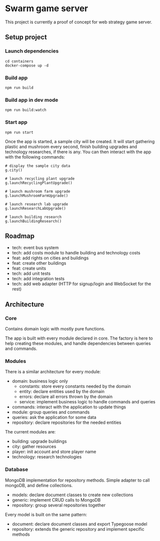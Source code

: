 # Swarm game server

This project is currently a proof of concept for web strategy game server.

## Setup project

### Launch dependencies

```
cd containers
docker-compose up -d
```

### Build app

```
npm run build
```

### Build app in dev mode

```
npm run build:watch
```

### Start app

```
npm run start
```

Once the app is started, a sample city will be created. It will start gathering plastic and mushroom every second, finish building upgrades and technology researches, if there is any. You can then interact with the app with the following commands:

```
# display the sample city data
g.city()

# launch recycling plant upgrade
g.launchRecyclingPlantUpgrade()

# launch mushroom farm upgrade
g.launchMushroomFarmUpgrade()

# launch research lab upgrade
g.launchResearchLabUpgrade()

# launch building research
g.launchBuildingResearch()
```

## Roadmap

- tech: event bus system
- tech: add costs module to handle building and technology costs
- feat: add rights on cities and buildings
- feat: create other buildings
- feat: create units
- tech: add unit tests
- tech: add integration tests
- tech: add web adapter (HTTP for signup/login and WebSocket for the rest)

## Architecture

### Core

Contains domain logic with mostly pure functions.

The app is built with every module declared in core.
The factory is here to help creating these modules, and handle dependencies between queries and commands.

### Modules

There is a similar architecture for every module:

- domain: business logic only
  - constants: store every constants needed by the domain
  - entity: declare entities used by the domain
  - errors: declare all errors thrown by the domain
  - service: implement business logic to handle commands and queries
- commands: interact with the application to update things
- module: group queries and commands
- queries: ask the application for some data
- repository: declare repositories for the needed entities

The current modules are:

- building: upgrade buildings
- city: gather resources
- player: init account and store player name
- technology: research technologies

### Database

MongoDB implementation for repository methods. Simple adapter to call mongoDB, and define collections.

- models: declare document classes to create new collections
- generic: implement CRUD calls to MongoDB
- repository: group several repositories together

Every model is built on the same pattern:

- document: declare document classes and export Typegoose model
- repository: extends the generic repository and implement specific methods
